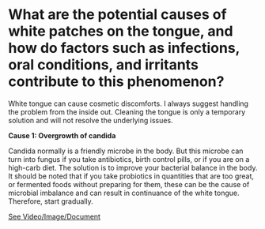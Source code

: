 # What are the potential causes of white patches on the tongue, and how do factors such as infections, oral conditions, and irritants contribute to this phenomenon?

White tongue can cause cosmetic discomforts. I always suggest handling the problem from the inside out. Cleaning the tongue is only a temporary solution and will not resolve the underlying issues.

**Cause 1: Overgrowth of candida**

Candida normally is a friendly microbe in the body. But this microbe can turn into fungus if you take antibiotics, birth control pills, or if you are on a high-carb diet. The solution is to improve your bacterial balance in the body. It should be noted that if you take probiotics in quantities that are too great, or fermented foods without preparing for them, these can be the cause of microbial imbalance and can result in continuance of the white tongue. Therefore, start gradually.

 [See Video/Image/Document](https://hls-player.drberg.com/asset?path=migrated-assets/what-causes-white-tongue-drberg-on-oral-candidiasis)